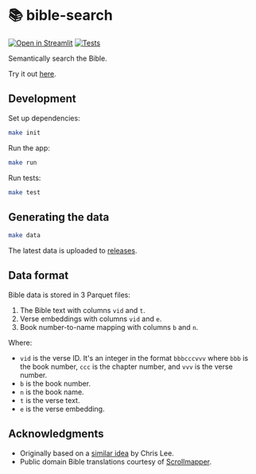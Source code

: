 # :books: bible-search

[![Open in Streamlit](https://static.streamlit.io/badges/streamlit_badge_black_white.svg)](https://hoffa-bible-search-app-1uj1m3.streamlitapp.com)
[![Tests](https://github.com/hoffa/bible-search/actions/workflows/test.yml/badge.svg)](https://github.com/hoffa/bible-search/actions/workflows/test.yml)

Semantically search the Bible.

Try it out [here](https://hoffa-bible-search-app-1uj1m3.streamlitapp.com).

## Development

Set up dependencies:

```bash
make init
```

Run the app:

```bash
make run
```

Run tests:

```bash
make test
```

## Generating the data

```bash
make data
```

The latest data is uploaded to [releases](https://github.com/hoffa/bible-search/releases).

## Data format

Bible data is stored in 3 Parquet files:

1. The Bible text with columns `vid` and `t`.
2. Verse embeddings with columns `vid` and `e`.
3. Book number-to-name mapping with columns `b` and `n`.

Where:

- `vid` is the verse ID. It's an integer in the format `bbbcccvvv` where `bbb` is the book number, `ccc` is the chapter number, and `vvv` is the verse number.
- `b` is the book number.
- `n` is the book name.
- `t` is the verse text.
- `e` is the verse embedding.

## Acknowledgments

- Originally based on a [similar idea](https://github.com/chrislee973/bible-semantic-search) by Chris Lee.
- Public domain Bible translations courtesy of [Scrollmapper](https://github.com/scrollmapper/bible_databases).

